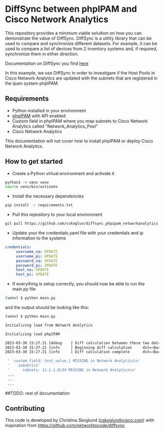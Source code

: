 # DiffSync between phpIPAM and Cisco Network Analytics
This repository provides a minimum viable soluition on how you can demonstrate the value of DiffSync. DiffSync is a utility library that can be used to compare and synchronize different datasets. For example, it can be used to compare a list of devices from 2 inventory systems and, if required, synchronize them in either direction. 

Documentation on DiffSync you find [here](https://diffsync.readthedocs.io/en/latest/)

In this example, we use DiffSync in order to investigare if the Host Pools in Cisco Network Analytics are updated with the subnets that are registered in the ipam system phpIPAM. 

## Requirements
- Python installed in your environment
- [phpIPAM](https://phpipam.net/) with API enabled
- Custom field in phpIPAM where you map subnets to Cisco Network Analytics called "Network_Analytics_Pool"
- Cisco Network Analytics

This documentation will not cover how to install phpIPAM or deploy Cisco Network Analytics. 

## How to get started
- Create a Python virtual environment and activate it
```bash
python3 -m venv venv
source venv/bin/activate
```
- Install the necessary dependencies
```bash
pip install -r requirements.txt
```
- Pull this repository to your local environment
```bash
git pull https://github.com/cskoglun/diffsync_phpipam_networkanalytics.git
```
- Update your the credentials.yaml file with your credentials and ip information to the systems
```yaml
credentials:
     username_na: UPDATE
     username_pi: UPDATE
     password_na: UPDATE
     password_pi: UPDATE
     host_na: UPDATE
     host_pi: UPDATE
```
- If everything is setup correctly, you should now be able to run the main.py file
```bash
(venv) $ python main.py
```
and the output should be looking like this: 
```bash
(venv) $ python main.py 

Initializing load from Network Analytics

Initializing load phpIPAM

2023-03-30 15:27.21 [debug    ] Diff calculation between these two datasets will involve 49 models dst=<Backend B "phpIPAM"> flags=<DiffSyncFlags.NONE: 0> src=<Backend A "Network Analytics">
2023-03-30 15:27.21 [info     ] Beginning diff calculation     dst=<Backend B "phpIPAM"> flags=<DiffSyncFlags.NONE: 0> src=<Backend A "Network Analytics">
2023-03-30 15:27.21 [info     ] Diff calculation complete      dst=<Backend B "phpIPAM"> flags=<DiffSyncFlags.NONE: 0> src=<Backend A "Network Analytics">

 '  custom_field: test_value_1 MISSING in Network Analytics\n'
 '    subnets\n'
 '      subnets: 11.1.1.0/24 MISSING in Network Analytics\n'
 ...
 ...
 ...
```

##TODO: rest of documentation 

## Contributing
This code is developed by Christina Skoglund (cskoglun@cisco.com) with inspiration from https://github.com/networktocode/diffsync